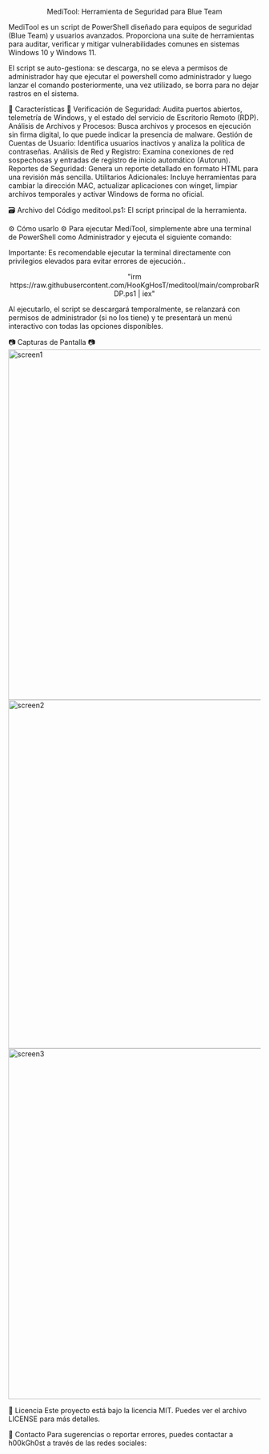 <p align="center">MediTool: Herramienta de Seguridad para Blue Team</p>

MediTool es un script de PowerShell diseñado para equipos de seguridad (Blue Team) y usuarios avanzados. Proporciona una suite de herramientas para auditar, verificar y mitigar vulnerabilidades comunes en sistemas Windows 10 y Windows 11.

El script se auto-gestiona: se descarga, no se eleva a permisos de administrador hay que ejecutar el powershell como administrador y luego lanzar el comando posteriormente, una vez utilizado, se borra para no dejar rastros en el sistema.

:rocket: Características :rocket:
Verificación de Seguridad: Audita puertos abiertos, telemetría de Windows, y el estado del servicio de Escritorio Remoto (RDP).
Análisis de Archivos y Procesos: Busca archivos y procesos en ejecución sin firma digital, lo que puede indicar la presencia de malware.
Gestión de Cuentas de Usuario: Identifica usuarios inactivos y analiza la política de contraseñas.
Análisis de Red y Registro: Examina conexiones de red sospechosas y entradas de registro de inicio automático (Autorun).
Reportes de Seguridad: Genera un reporte detallado en formato HTML para una revisión más sencilla.
Utilitarios Adicionales: Incluye herramientas para cambiar la dirección MAC, actualizar aplicaciones con winget, limpiar archivos temporales y activar Windows de forma no oficial.

:card_file_box: Archivo del Código
meditool.ps1: El script principal de la herramienta.

:gear: Cómo usarlo :gear:
Para ejecutar MediTool, simplemente abre una terminal de PowerShell como Administrador y ejecuta el siguiente comando:

Importante: Es recomendable ejecutar la terminal directamente con privilegios elevados para evitar errores de ejecución..

<p align="center">"irm https://raw.githubusercontent.com/HooKgHosT/meditool/main/comprobarRDP.ps1 | iex" </p>

Al ejecutarlo, el script se descargará temporalmente, se relanzará con permisos de administrador (si no los tiene) y te presentará un menú interactivo con todas las opciones disponibles.

:camera: Capturas de Pantalla :camera:
<img width="857" height="701" alt="screen1" src="https://github.com/user-attachments/assets/fc450926-ef24-4549-92e0-186a325413d7" />
<img width="857" height="697" alt="screen2" src="https://github.com/user-attachments/assets/bdfffaa0-fdfd-4478-97ec-b33ca4b69b30" />
<img width="861" height="701" alt="screen3" src="https://github.com/user-attachments/assets/ea54858e-0f4a-447d-92cb-4613460497bc" />


:page_with_curl: Licencia
Este proyecto está bajo la licencia MIT. Puedes ver el archivo LICENSE para más detalles.

:busts_in_silhouette: Contacto
Para sugerencias o reportar errores, puedes contactar a h00kGh0st a través de las redes sociales:

